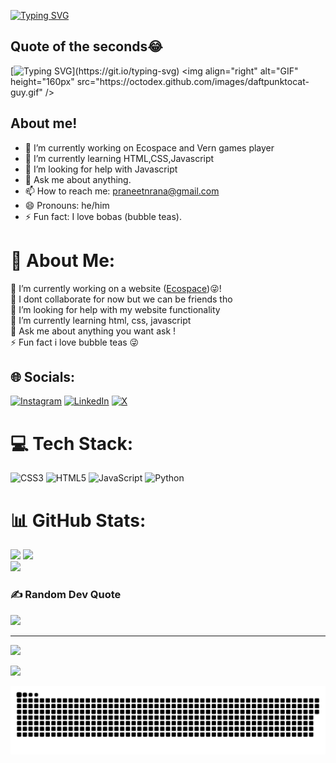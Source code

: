 [![Typing SVG](https://readme-typing-svg.herokuapp.com?font=Fira+Code&size=24&duration=2000&pause=3000&color=B61AF7&background=29FF0000&vCenter=true&random=true&width=435&lines=Hi+there!+I+am+Praneet.%F0%9F%98%8A)](https://git.io/typing-svg)
## Quote of the seconds😂
[![Typing SVG](https://readme-typing-svg.herokuapp.com?font=Fira+Code&size=17&pause=1000&color=B61AF7&background=29FF0000&vCenter=true&random=true&width=435&lines=The+biggest+risk+is+not+taking+any+risk.;Talk+is+cheap.+Show+me+the+code!;A+commit+a+day+keeps+a+girlfriend+away.)](https://git.io/typing-svg)
<img align="right" alt="GIF" height="160px" src="https://octodex.github.com/images/daftpunktocat-guy.gif" />
## About me!
- 🔭 I’m currently working on Ecospace and Vern games player
- 🌱 I’m currently learning HTML,CSS,Javascript
- 🤔 I’m looking for help with Javascript
- 💬 Ask me about anything.
- 📫 How to reach me: praneetnrana@gmail.com
- 😄 Pronouns: he/him
- ⚡ Fun fact: I love bobas (bubble teas).
# 💫 About Me:
🔭 I’m currently working on a website (<a href="https://praneet1503.github.io/Ecospace/">Ecospace</a>)😜!<br>👯 I dont collaborate for now but we can be friends tho <br>🤝 I’m looking for help with my website functionality<br>🌱 I’m currently learning html, css, javascript<br>💬 Ask me about anything you want ask !<br>⚡ Fun fact i love bubble teas 😜


## 🌐 Socials:
[![Instagram](https://img.shields.io/badge/Instagram-%23E4405F.svg?logo=Instagram&logoColor=white)](https://instagram.com/praneet_1503) [![LinkedIn](https://img.shields.io/badge/LinkedIn-%230077B5.svg?logo=linkedin&logoColor=white)](https://linkedin.com/in/praneetnrana) [![X](https://img.shields.io/badge/X-black.svg?logo=X&logoColor=white)](https://x.com/praneetrana15) 

# 💻 Tech Stack:
![CSS3](https://img.shields.io/badge/css3-%231572B6.svg?style=for-the-badge&logo=css3&logoColor=white) ![HTML5](https://img.shields.io/badge/html5-%23E34F26.svg?style=for-the-badge&logo=html5&logoColor=white) ![JavaScript](https://img.shields.io/badge/javascript-%23323330.svg?style=for-the-badge&logo=javascript&logoColor=%23F7DF1E) ![Python](https://img.shields.io/badge/python-3670A0?style=for-the-badge&logo=python&logoColor=ffdd54)
# 📊 GitHub Stats:
![](https://github-readme-stats.vercel.app/api?username=praneet1503&theme=ambient_gradient&hide_border=false&include_all_commits=true&count_private=true)
![](https://github-readme-streak-stats.herokuapp.com/?user=praneet1503&theme=ambient_gradient&hide_border=false)<br/>
![](https://github-readme-stats.vercel.app/api/top-langs/?username=praneet1503&theme=ambient_gradient&hide_border=false&include_all_commits=true&count_private=true&layout=compact)

### ✍️ Random Dev Quote
![](https://quotes-github-readme.vercel.app/api?type=horizontal&theme=radical)

---
[![](https://visitcount.itsvg.in/api?id=praneet3105&icon=2&color=0)](https://visitcount.itsvg.in)

![](https://www.codewars.com/users/praneet15/badges/small)

<a href=#><img src="contributions.svg"></a>
